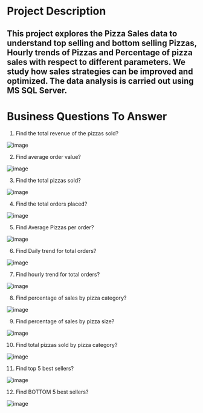 # Project Description
## This project explores the Pizza Sales data to understand top selling and bottom selling Pizzas, Hourly trends of Pizzas and Percentage of pizza sales with respect to different parameters. We study how sales strategies can be improved and optimized. The data analysis is carried out using MS SQL Server.

# Business Questions To Answer

1. Find the total revenue of the pizzas sold?

![image](https://github.com/Gokul-Raman-98/SQL-Projects/assets/168402268/d7245902-eb46-4bee-aa3c-7c2835427cd7)

2. Find average order value?

![image](https://github.com/Gokul-Raman-98/SQL-Projects/assets/168402268/dbc06205-8333-4556-bdf9-5f18304ba2d3)

3. Find the total pizzas sold?

![image](https://github.com/Gokul-Raman-98/SQL-Projects/assets/168402268/971a1084-5237-46bf-b9ec-099a59262545)

4. Find the total orders placed?

![image](https://github.com/Gokul-Raman-98/SQL-Projects/assets/168402268/3add655b-a9c3-44d1-93c8-21cc5d604b5f)

5. Find Average Pizzas per order?

![image](https://github.com/Gokul-Raman-98/SQL-Projects/assets/168402268/f30dad7e-fad5-4d48-a165-7c86821d8b7a)

6. Find Daily trend for total orders?

![image](https://github.com/Gokul-Raman-98/SQL-Projects/assets/168402268/816c6c79-f16d-47cf-84b0-baf4d7799535)

7. Find hourly trend for total orders?

![image](https://github.com/Gokul-Raman-98/SQL-Projects/assets/168402268/c19485e5-361d-4d6a-83d6-08d1073e09ce)

8. Find percentage of sales by pizza category?

![image](https://github.com/Gokul-Raman-98/SQL-Projects/assets/168402268/9b2cedff-82a5-4e33-96f0-c3efccd80430)

9. Find percentage of sales by pizza size?

![image](https://github.com/Gokul-Raman-98/SQL-Projects/assets/168402268/32d60f9c-bc65-4e44-9859-61596755296f)

10. Find total pizzas sold by pizza category?

![image](https://github.com/Gokul-Raman-98/SQL-Projects/assets/168402268/e15792e1-0860-418d-b3b2-a774f5924c69)

11. Find top 5 best sellers?

![image](https://github.com/Gokul-Raman-98/SQL-Projects/assets/168402268/899eafe6-8ca0-4b78-9d86-7b33089305fe)

12. Find BOTTOM 5 best sellers?

![image](https://github.com/Gokul-Raman-98/SQL-Projects/assets/168402268/1b0d65e0-78c5-43ed-bbfa-6fc5f4afd66f)
